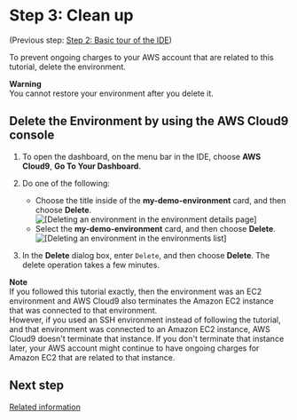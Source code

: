 # Step 3: Clean up<a name="tutorial-clean-up"></a>

\(Previous step: [Step 2: Basic tour of the IDE](tutorial-tour-ide.md)\)

To prevent ongoing charges to your AWS account that are related to this tutorial, delete the environment\.

**Warning**  
You cannot restore your environment after you delete it\.

## Delete the Environment by using the AWS Cloud9 console<a name="tutorial-clean-up-console"></a>

1. To open the dashboard, on the menu bar in the IDE, choose **AWS Cloud9**, **Go To Your Dashboard**\.

1. Do one of the following:
   + Choose the title inside of the **my\-demo\-environment** card, and then choose **Delete**\.  
![\[Deleting an environment in the environment details page\]](http://docs.aws.amazon.com/cloud9/latest/user-guide/images/console-delete-env.png)
   + Select the **my\-demo\-environment** card, and then choose **Delete**\.  
![\[Deleting an environment in the environments list\]](http://docs.aws.amazon.com/cloud9/latest/user-guide/images/console-delete-env-card.png)

1. In the **Delete** dialog box, enter `Delete`, and then choose **Delete**\. The delete operation takes a few minutes\.

**Note**  
If you followed this tutorial exactly, then the environment was an EC2 environment and AWS Cloud9 also terminates the Amazon EC2 instance that was connected to that environment\.  
However, if you used an SSH environment instead of following the tutorial, and that environment was connected to an Amazon EC2 instance, AWS Cloud9 doesn't terminate that instance\. If you don't terminate that instance later, your AWS account might continue to have ongoing charges for Amazon EC2 that are related to that instance\.

## Next step<a name="tutorial-clean-up-next"></a>

[Related information](tutorial-final-info.md)
